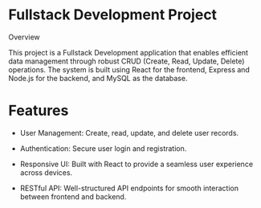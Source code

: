 # Fullstack Development Project

Overview

This project is a Fullstack Development application that enables efficient data management through robust CRUD (Create, Read, Update, Delete) operations. The system is built using React for the frontend, Express and Node.js for the backend, and MySQL as the database.

# Features

- User Management: Create, read, update, and delete user records.

- Authentication: Secure user login and registration.

- Responsive UI: Built with React to provide a seamless user experience across devices.

- RESTful API: Well-structured API endpoints for smooth interaction between frontend and backend.



